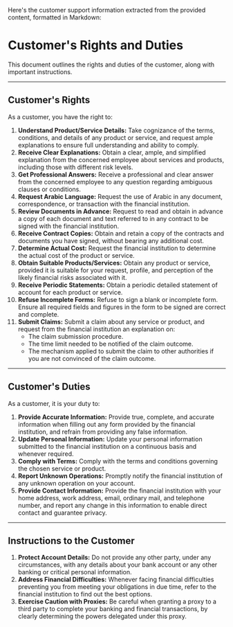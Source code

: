 Here's the customer support information extracted from the provided content, formatted in Markdown:

# Customer's Rights and Duties

This document outlines the rights and duties of the customer, along with important instructions.

---

## Customer's Rights

As a customer, you have the right to:

1.  **Understand Product/Service Details:** Take cognizance of the terms, conditions, and details of any product or service, and request ample explanations to ensure full understanding and ability to comply.
2.  **Receive Clear Explanations:** Obtain a clear, ample, and simplified explanation from the concerned employee about services and products, including those with different risk levels.
3.  **Get Professional Answers:** Receive a professional and clear answer from the concerned employee to any question regarding ambiguous clauses or conditions.
4.  **Request Arabic Language:** Request the use of Arabic in any document, correspondence, or transaction with the financial institution.
5.  **Review Documents in Advance:** Request to read and obtain in advance a copy of each document and text referred to in any contract to be signed with the financial institution.
6.  **Receive Contract Copies:** Obtain and retain a copy of the contracts and documents you have signed, without bearing any additional cost.
7.  **Determine Actual Cost:** Request the financial institution to determine the actual cost of the product or service.
8.  **Obtain Suitable Products/Services:** Obtain any product or service, provided it is suitable for your request, profile, and perception of the likely financial risks associated with it.
9.  **Receive Periodic Statements:** Obtain a periodic detailed statement of account for each product or service.
10. **Refuse Incomplete Forms:** Refuse to sign a blank or incomplete form. Ensure all required fields and figures in the form to be signed are correct and complete.
11. **Submit Claims:** Submit a claim about any service or product, and request from the financial institution an explanation on:
    *   The claim submission procedure.
    *   The time limit needed to be notified of the claim outcome.
    *   The mechanism applied to submit the claim to other authorities if you are not convinced of the claim outcome.

---

## Customer's Duties

As a customer, it is your duty to:

1.  **Provide Accurate Information:** Provide true, complete, and accurate information when filling out any form provided by the financial institution, and refrain from providing any false information.
2.  **Update Personal Information:** Update your personal information submitted to the financial institution on a continuous basis and whenever required.
3.  **Comply with Terms:** Comply with the terms and conditions governing the chosen service or product.
4.  **Report Unknown Operations:** Promptly notify the financial institution of any unknown operation on your account.
5.  **Provide Contact Information:** Provide the financial institution with your home address, work address, email, ordinary mail, and telephone number, and report any change in this information to enable direct contact and guarantee privacy.

---

## Instructions to the Customer

1.  **Protect Account Details:** Do not provide any other party, under any circumstances, with any details about your bank account or any other banking or critical personal information.
2.  **Address Financial Difficulties:** Whenever facing financial difficulties preventing you from meeting your obligations in due time, refer to the financial institution to find out the best options.
3.  **Exercise Caution with Proxies:** Be careful when granting a proxy to a third party to complete your banking and financial transactions, by clearly determining the powers delegated under this proxy.